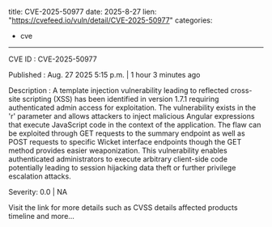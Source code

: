  
title: CVE-2025-50977
date: 2025-8-27
lien: "https://cvefeed.io/vuln/detail/CVE-2025-50977"
categories:
  - cve
---

CVE ID : CVE-2025-50977

Published :  Aug. 27
2025
5:15 p.m. | 1 hour
3 minutes ago

Description : A template injection vulnerability leading to reflected cross-site scripting (XSS) has been identified in version 1.7.1
requiring authenticated admin access for exploitation. The vulnerability exists in the 'r' parameter and allows attackers to inject malicious Angular expressions that execute JavaScript code in the context of the application. The flaw can be exploited through GET requests to the summary endpoint as well as POST requests to specific Wicket interface endpoints
though the GET method provides easier weaponization. This vulnerability enables authenticated administrators to execute arbitrary client-side code
potentially leading to session hijacking
data theft
or further privilege escalation attacks.

Severity: 0.0 | NA

Visit the link for more details
such as CVSS details
affected products
timeline
and more...
